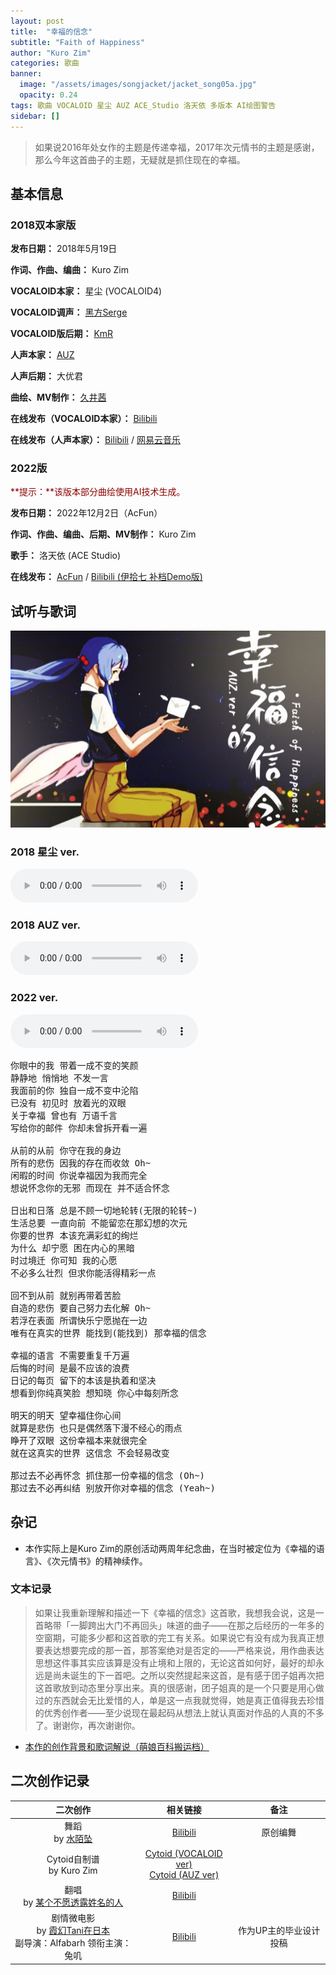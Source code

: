 ```yaml
---
layout: post
title:  "幸福的信念"
subtitle: "Faith of Happiness"
author: "Kuro Zim"
categories: 歌曲
banner: 
  image: "/assets/images/songjacket/jacket_song05a.jpg"
  opacity: 0.24
tags: 歌曲 VOCALOID 星尘 AUZ ACE_Studio 洛天依 多版本 AI绘图警告
sidebar: []
---
```


> 如果说2016年处女作的主题是传递幸福，2017年次元情书的主题是感谢，那么今年这首曲子的主题，无疑就是抓住现在的幸福。

## 基本信息

### 2018双本家版

**发布日期：** 2018年5月19日

**作词、作曲、编曲：** Kuro Zim

**VOCALOID本家：** 星尘 (VOCALOID4)

**VOCALOID调声：** [黑方Serge](https://space.bilibili.com/448500)

**VOCALOID版后期：** [KmR](https://space.bilibili.com/802881)

**人声本家：** [AUZ](https://space.bilibili.com/8064923)

**人声后期：** 大优君

**曲绘、MV制作：** [久井茜](https://space.bilibili.com/3435572)

**在线发布（VOCALOID本家）：** [Bilibili](https://www.bilibili.com/video/av23611305)

**在线发布（人声本家）：** [Bilibili](https://www.bilibili.com/video/BV1tp411d7p5) / [网易云音乐](https://music.163.com/song?id=563912845)

### 2022版

<font color="#8b0000">**提示：**该版本部分曲绘使用AI技术生成。</font>

**发布日期：** 2022年12月2日（AcFun）

**作词、作曲、编曲、后期、MV制作：** Kuro Zim

**歌手：** 洛天依 (ACE Studio)

**在线发布：** [AcFun](https://www.acfun.cn/v/ac40004919) / [Bilibili (伊拾七 补档Demo版)](https://www.bilibili.com/video/BV14u411x7uG)

## 试听与歌词

![这是图片](/assets/images/songjacket/jacket_song05b.jpg)

### 2018 星尘 ver.

<audio controls><source src="/assets/audio/song05v18sd.mp3" type="audio/mp3"></audio>

### 2018 AUZ ver.

<audio controls><source src="/assets/audio/song05v18auz.mp3" type="audio/mp3"></audio>

### 2022 ver.

<audio controls><source src="/assets/audio/song05v22.mp3" type="audio/mp3"></audio>

<pre>
你眼中的我 带着一成不变的笑颜
静静地 悄悄地 不发一言
我面前的你 独自一成不变中沦陷
已没有 初见时 放着光的双眼
关于幸福 曾也有 万语千言
写给你的邮件 你却未曾拆开看一遍

从前的从前 你守在我的身边
所有的悲伤 因我的存在而收敛 Oh~
闲暇的时间 你说幸福因为我而完全
想说怀念你的无邪 而现在 并不适合怀念

日出和日落 总是不顾一切地轮转(无限的轮转~)
生活总要 一直向前 不能留恋在那幻想的次元
你要的世界 本该充满彩虹的绚烂
为什么 却宁愿 困在内心的黑暗
时过境迁 你可知 我的心愿
不必多么壮烈 但求你能活得精彩一点

回不到从前 就别再带着苦脸
自造的悲伤 要自己努力去化解 Oh~
若浮在表面 所谓快乐宁愿抛在一边
唯有在真实的世界 能找到(能找到) 那幸福的信念

幸福的语言 不需要重复千万遍
后悔的时间 是最不应该的浪费
日记的每页 留下的本该是执着和坚决
想看到你纯真笑脸 想知晓 你心中每刻所念

明天的明天 望幸福住你心间
就算是悲伤 也只是偶然落下漫不经心的雨点
睁开了双眼 这份幸福本来就很完全
就在这真实的世界 这信念 不会轻易改变

那过去不必再怀念 抓住那一份幸福的信念 (Oh~)
那过去不必再纠结 别放开你对幸福的信念 (Yeah~)
</pre>

## 杂记

* 本作实际上是Kuro Zim的原创活动两周年纪念曲，在当时被定位为《幸福的语言》、《次元情书》的精神续作。

### 文本记录

> 如果让我重新理解和描述一下《幸福的信念》这首歌，我想我会说，这是一首略带「一脚跨出大门不再回头」味道的曲子——在那之后经历的一年多的空窗期，可能多少都和这首歌的完工有关系。如果说它有没有成为我真正想要表达想要完成的那一首，那答案绝对是否定的——严格来说，用作曲表达思想这件事其实应该算是没有止境和上限的，无论这首如何好，最好的却永远是尚未诞生的下一首吧。之所以突然提起来这首，是有感于团子姐再次把这首歌放到动态里分享出来。真的很感谢，团子姐真的是一个只要是用心做过的东西就会无比爱惜的人，单是这一点我就觉得，她是真正值得我去珍惜的优秀创作者——至少说现在最起码从想法上就认真面对作品的人真的不多了。谢谢你，再次谢谢你。 

* [本作的创作背景和歌词解说（萌娘百科搬运档）](https://zh.moegirl.org.cn/%E5%B9%B8%E7%A6%8F%E7%9A%84%E4%BF%A1%E5%BF%B5#%E6%AD%8C%E6%9B%B2%E5%88%9B%E4%BD%9C%E8%83%8C%E6%99%AF)

## 二次创作记录

| 二次创作 | 相关链接 | 备注 |
| :--: | :--: | :--: |
| 舞蹈<br>by [水陌坠](https://space.bilibili.com/1502603) | [Bilibili](https://www.bilibili.com/video/BV19p411d7df) | 原创编舞 |
| Cytoid自制谱<br>by Kuro Zim | [Cytoid (VOCALOID ver)](https://cytoid.io/levels/faithofhappiness)<br>[Cytoid (AUZ ver)](https://cytoid.io/levels/foh.vocalistfull)
| 翻唱<br>by [某个不愿透露姓名的人](https://www.acfun.cn/u/684188) | [Bilibili](https://www.bilibili.com/video/BV12t411D7nM) |  |
| 剧情微电影<br>by [霞幻Tani在日本](https://space.bilibili.com/16510497)<br>副导演：Alfabarh      领衔主演：兔叽 | [Bilibili](https://www.bilibili.com/video/BV1kx41197xf) | 作为UP主的毕业设计投稿 |
